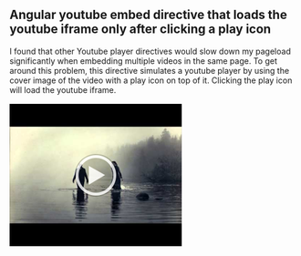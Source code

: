 ## Angular youtube embed directive that loads the youtube iframe only after clicking a play icon

I found that other Youtube player directives would slow down my pageload significantly when embedding multiple videos in the same page.
To get around this problem, this directive simulates a youtube player by using the cover image of the video with a play icon on top of it.
Clicking the play icon will load the youtube iframe.



![example](https://raw.githubusercontent.com/jestersimpps/angular-lightweight-youtube-embed/master/example/example.png)
